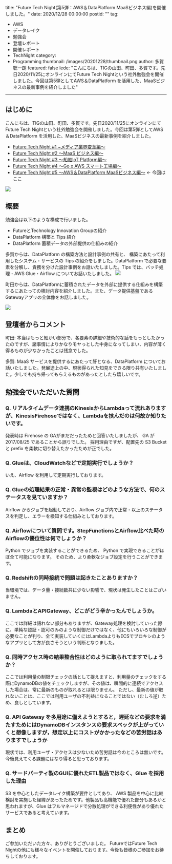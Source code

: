 title: "Future Tech Night(第5弾：AWS＆DataPlatform MaaSビジネス編)を開催しました。"
date: 2020/12/28 00:00:00
postid: ""
tag:
  - AWS
  - データレイク
  - 勉強会
  - 登壇レポート
  - 開催レポート
  - TechNight
category:
  - Programming
thumbnail: /images/20201228/thumbnail.png
author: 多賀聡一朗
featured: false
lede: "こんにちは、TIGの山田、町田、多賀です。先日2020/11/25にオンラインにてFuture Tech Nightという社外勉強会を開催しました。今回は第5弾としてAWS＆DataPlatform を活用した、MaaSビジネスの最新事例を紹介しました"
---

## はじめに
こんにちは、TIGの山田、町田、多賀です。先日2020/11/25にオンラインにてFuture Tech Nightという社外勉強会を開催しました。今回は第5弾としてAWS＆DataPlatform を活用した、MaaSビジネスの最新事例を紹介しました。

* [Future Tech Night #1 ~メディア業界変革編～](https://future.connpass.com/event/177093/)
* [Future Tech Night #2 ～MaaS ビジネス編～](https://future.connpass.com/event/179387/)
* [Future Tech Night #3 ～船舶IoT Platform編～](https://future.connpass.com/event/185051/)
* [Future Tech Night #4 〜Go x AWS スマート工場編〜](https://future.connpass.com/event/188742/)
* [Future Tech Night #5 〜AWS＆DataPlatform MaaSビジネス編〜](https://future.connpass.com/event/195568/) ← 今回はここ

![](/images/20201228/74fb7c65c1ef518a159eb99b5105ef10.png)


## 概要

勉強会は以下のような構成で行いました。

* FutureとTechnology Innovation Groupの紹介
* DataPlatform 構築と Tips 紹介
* DataPlatform 蓄積データの外部提供の仕組みの紹介

多賀からは、DataPlatform の構築方法と設計事例の共有と、 構築にあたって利用したシステム・サービスの Tips の紹介をしました。DataPlatform で必要な要素を分解し、責務を分けた設計事例をお話いたしました。Tips では、バッチ処理・AWS Glue・Airflow についてお話いたしました。
![](/images/20201228/image.png)

町田からは、DataPlatformに蓄積されたデータを外部に提供する仕組みを構築するにあたっての検討内容を紹介しました。また、データ提供基盤であるGatewayアプリの全体像をお話しました。

![](/images/20201228/2020-12-25_153425.jpg)


## 登壇者からコメント

町田: 本当はもっと細かい部分で、各要素の詳細や技術的な話をもっとしたかったのですが、諸事情によりかなりモヤっとした中身になってしまい、内容が薄く得るものが少なかったことは残念でした。

多賀: MaaS サービスを提供するにあたって肝となる、DataPlatform についてお話いたしました。発展途上の中、現状得られた知見をできる限り共有いたしました。少しでも持ち帰ってもらえるものがあったとしたら嬉しいです。

## 勉強会でいただいた質問

### Q. リアルタイムデータ連携のKinesisからLambdaって流れありますが、KinesisFirehoseではなく、Lambdaを挟んだのは何故か知りたいです。

発表時は Firehose の GAがまだだったためと回答いたしましたが、 GA が 2017/08/25 であることから誤りでした。 採用理由ですが、配置先の S3 Bucket と prefix を柔軟に切り替えたかったためが正でした。

### Q. Glueは、CloudWatchなどで定期実行でしょうか？

いえ、Airflow を利用して定期実行しております。

### Q. Glueの処理結果の正常・異常の監視はどのような方法で、何のステータスを見ていますか？

Airflow からジョブを起動しており、Airflow ジョブ内で正常・以上のステータスを判定し、エラーを検知する仕組みとしております。

### Q. Airflowについて質問です。StepFunctionsとAirflow比べた時のAirflowの優位性は何でしょうか？

Python でジョブを実装することができるため、 Python で実現できることがほぼ全て可能になります。 そのため、より柔軟なジョブ設定を行うことができます。

### Q. Redshiftの同時接続で問題は起きたことありますか？

当環境では、データ量・接続数共に少ない影響で、現状は発生したことはございません。

### Q. LambdaとAPIGateway、どこがどう辛かったんでしょうか。

ここでは詳細は語れない部分もありますが、Gateway処理を検討していった際に、単純な認証・認可のみのような制御だけではなく、他にもいろいろな制御が必要なことが判り、全て実装していくにはLambdaよりもECSでプロキシのようなアプリとして方が良さそうという判断となりました。

### Q. 同時アクセス時の結果整合性はどのように取られてますでしょうか？

ここでは利用量の制限チェックの話として捉えますと、利用量のチェックをする際にDynamoDBの値をチェックしますが、その値は、瞬間的に連続でアクセスした場合は、常に最新のものが取れるとは限りません。
ただし、最新の値が取れないことは、ここでは利用ユーザの不利益になることではない（むしろ逆）ため、良しとしています。

### Q. API Gateway を多用途に備えようとすると，遅延などの要求を満たすためにはDynamoDBインスタンスの要求スペックが上がっていくと想像しますが，想定以上にコストがかかったなどの苦労話はありますでしょうか

現状では、利用ユーザ・アクセスは少ないため苦労話は今のところは無いです。今後見えてくる課題にはなり得ると思っております。

### Q. サードパーティ製のGUIに優れたETL製品ではなく、Glue を採用した理由

S3 を中心としたデータレイク構築が要件としてあり、 AWS 製品を中心に比較検討を実施した経緯があったためです。他製品も高機能で優れた部分もあるかと思われますが、Glue はフルマネージドで分散処理ができる利便性があり優れたサービスであると考えています。

## まとめ

ご参加いただいた方々、ありがとうございました。
FutureではFuture Tech Nightの他にも様々なイベントを開催しております。今後も皆様のご参加をお待ちしております。
